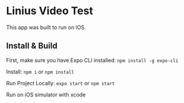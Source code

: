 # Linius Video Test

This app was built to run on IOS.

## Install & Build

First, make sure you have Expo CLI installed: `npm install -g expo-cli`

Install: `npm i` or `npm install`

Run Project Locally: `expo start` or `npm start`

Run on iOS simulator with xcode
